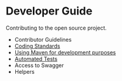 # Developer Guide
Contributing to the open source project.

* Contributor Guidelines
* [Coding Standards](coding_standards.md)
* [Using Maven for development purposes](maven.md)
* [Automated Tests](tests.md)
* Access to Swagger
* Helpers
